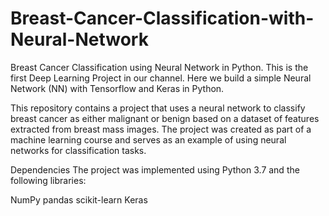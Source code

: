 # Breast-Cancer-Classification-with-Neural-Network
Breast Cancer Classification using Neural Network in Python. This is the first Deep Learning Project in our channel. Here we build a simple Neural Network (NN) with Tensorflow and Keras in Python.

This repository contains a project that uses a neural network to classify breast cancer as either malignant or benign based on a dataset of features extracted from breast mass images. The project was created as part of a machine learning course and serves as an example of using neural networks for classification tasks.

Dependencies
The project was implemented using Python 3.7 and the following libraries:

NumPy
pandas
scikit-learn
Keras
